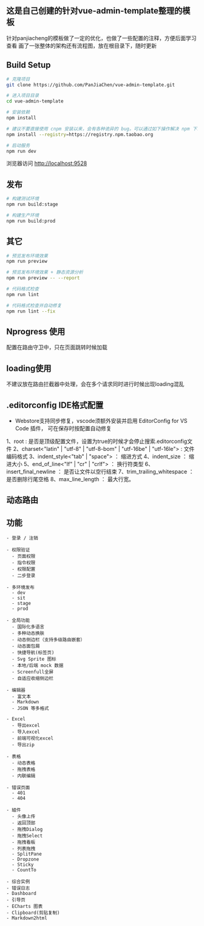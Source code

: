 ## 这是自己创建的针对vue-admin-template整理的模板
针对panjiacheng的模板做了一定的优化，也做了一些配置的注释，方便后面学习查看
画了一张整体的架构还有流程图，放在根目录下，随时更新
## Build Setup

```bash
# 克隆项目
git clone https://github.com/PanJiaChen/vue-admin-template.git

# 进入项目目录
cd vue-admin-template

# 安装依赖
npm install

# 建议不要直接使用 cnpm 安装以来，会有各种诡异的 bug。可以通过如下操作解决 npm 下载速度慢的问题
npm install --registry=https://registry.npm.taobao.org

# 启动服务
npm run dev
```

浏览器访问 [http://localhost:9528](http://localhost:9528)

## 发布

```bash
# 构建测试环境
npm run build:stage

# 构建生产环境
npm run build:prod
```

## 其它

```bash
# 预览发布环境效果
npm run preview

# 预览发布环境效果 + 静态资源分析
npm run preview -- --report

# 代码格式检查
npm run lint

# 代码格式检查并自动修复
npm run lint --fix
```

## Nprogress 使用
配置在路由守卫中，只在页面跳转时候加载

## loading使用
不建议放在路由拦截器中处理，会在多个请求同时进行时候出现loading混乱

## .editorconfig IDE格式配置
- Webstore支持同步修复，vscode须额外安装并启用 EditorConfig for VS Code 插件， 可在保存时按配置自动修复

1、root<boolean>  :  是否是顶级配置文件，设置为true的时候才会停止搜索.editorconfig文件
2、charset<"latin" | "utf-8" | "utf-8-bom" | "utf-16be" | "utf-16le">     :    文件编码格式
3、indent_style<"tab" | "space">    ：  缩进方式
4、indent_size<number>    ：    缩进大小
5、end_of_line<"lf" | "cr" | "crlf">    ：    换行符类型
6、insert_final_newline<boolean>   ：     是否让文件以空行结束
7、trim_trailing_whitespace<boolean>  ：   是否删除行尾空格 
8、max_line_length<number>    ：    最大行宽。

## 动态路由
## 功能

```
- 登录 / 注销

- 权限验证
  - 页面权限
  - 指令权限
  - 权限配置
  - 二步登录

- 多环境发布
  - dev
  - sit
  - stage
  - prod

- 全局功能
  - 国际化多语言
  - 多种动态换肤
  - 动态侧边栏（支持多级路由嵌套）
  - 动态面包屑
  - 快捷导航(标签页)
  - Svg Sprite 图标
  - 本地/后端 mock 数据
  - Screenfull全屏
  - 自适应收缩侧边栏

- 编辑器
  - 富文本
  - Markdown
  - JSON 等多格式

- Excel
  - 导出excel
  - 导入excel
  - 前端可视化excel
  - 导出zip

- 表格
  - 动态表格
  - 拖拽表格
  - 内联编辑

- 错误页面
  - 401
  - 404

- 組件
  - 头像上传
  - 返回顶部
  - 拖拽Dialog
  - 拖拽Select
  - 拖拽看板
  - 列表拖拽
  - SplitPane
  - Dropzone
  - Sticky
  - CountTo

- 综合实例
- 错误日志
- Dashboard
- 引导页
- ECharts 图表
- Clipboard(剪贴复制)
- Markdown2html
```
